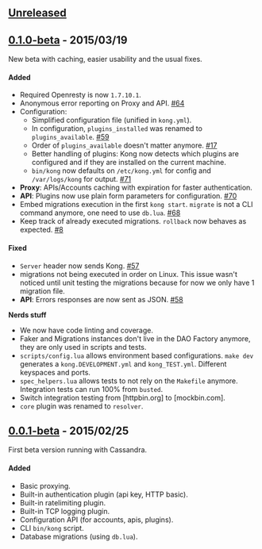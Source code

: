 ## [Unreleased][unreleased]

## [0.1.0-beta] - 2015/03/19

New beta with caching, easier usability and the usual fixes.

#### Added
- Required Openresty is now `1.7.10.1`.
- Anonymous error reporting on Proxy and API. [#64](https://github.com/Mashape/kong/issues/64)
- Configuration:
  - Simplified configuration file (unified in `kong.yml`).
  - In configuration, `plugins_installed` was renamed to `plugins_available`. [#59](https://github.com/Mashape/kong/issues/59)
  - Order of `plugins_available` doesn't matter anymore. [#17](https://github.com/Mashape/kong/issues/17)
  - Better handling of plugins: Kong now detects which plugins are configured and if they are installed on the current machine.
  - `bin/kong` now defaults on `/etc/kong.yml` for config and `/var/logs/kong` for output. [#71](https://github.com/Mashape/kong/issues/71)
- **Proxy**: APIs/Accounts caching with expiration for faster authentication.
- **API**: Plugins now use plain form parameters for configuration. [#70](https://github.com/Mashape/kong/issues/70)
- Embed migrations execution in the first `kong start`. `migrate` is not a CLI command anymore, one need to use `db.lua`. [#68](https://github.com/Mashape/kong/issues/68)
- Keep track of already executed migrations. `rollback` now behaves as expected. [#8](https://github.com/Mashape/kong/issues/8)

#### Fixed
- `Server` header now sends Kong. [#57](https://github.com/Mashape/kong/issues/57)
- migrations not being executed in order on Linux. This issue wasn't noticed until unit testing the migrations because for now we only have 1 migration file.
- **API**: Errors responses are now sent as JSON. [#58](https://github.com/Mashape/kong/issues/58)

**Nerds stuff**
- We now have code linting and coverage.
- Faker and Migrations instances don't live in the DAO Factory anymore, they are only used in scripts and tests.
- `scripts/config.lua` allows environment based configurations. `make dev` generates a `kong.DEVELOPMENT.yml` and `kong_TEST.yml`. Different keyspaces and ports.
- `spec_helpers.lua` allows tests to not rely on the `Makefile` anymore. Integration tests can run 100% from `busted`.
- Switch integration testing from [httpbin.org] to [mockbin.com].
- `core` plugin was renamed to `resolver`.

## [0.0.1-beta] - 2015/02/25

First beta version running with Cassandra.

#### Added
- Basic proxying.
- Built-in authentication plugin (api key, HTTP basic).
- Built-in ratelimiting plugin.
- Built-in TCP logging plugin.
- Configuration API (for accounts, apis, plugins).
- CLI `bin/kong` script.
- Database migrations (using `db.lua`).

[unreleased]: https://github.com/mashape/kong/compare/0.1.0-beta...HEAD
[0.1.0-beta]: https://github.com/mashape/kong/compare/0.0.1-beta...0.1.0-beta
[0.0.1-beta]: https://github.com/mashape/kong/compare/ffd70b3101ba38d9acc776038d124f6e2fccac3c...0.0.1-beta
